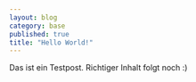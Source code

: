```yaml
---
layout: blog
category: base
published: true
title: "Hello World!"
---
```


Das ist ein Testpost. Richtiger Inhalt folgt noch :)
